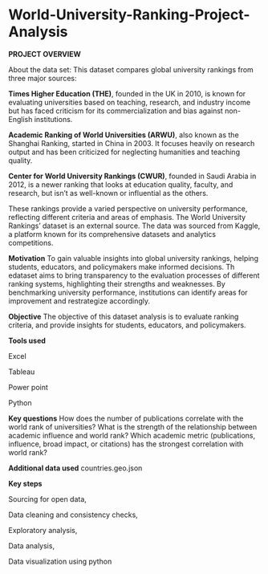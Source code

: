 # World-University-Ranking-Project-Analysis

**PROJECT OVERVIEW**

About the data set: This dataset compares global university rankings from three major sources: 

**Times Higher Education (THE)**, founded in the UK in 2010, is known for evaluating universities based on teaching, research, and industry income but has faced criticism for its commercialization and bias against non-English institutions.
 
**Academic Ranking of World Universities (ARWU)**, also known as the Shanghai Ranking, started in China in 2003. It focuses heavily on research output and has been criticized for neglecting humanities and teaching quality.
 
**Center for World University Rankings (CWUR)**, founded in Saudi Arabia in 2012, is a newer ranking that looks at education quality, faculty, and research, but isn’t as well-known or influential as the others. 

These rankings provide a varied perspective on university performance, reflecting different criteria and areas of emphasis. The World University Rankings’ dataset is an external source. The data was sourced from Kaggle, a platform known for its comprehensive datasets and analytics competitions. 

**Motivation** To gain valuable insights into global university rankings, helping students, educators, and policymakers make informed decisions. Th edataset aims to bring transparency to the evaluation processes of different ranking systems, highlighting their strengths and weaknesses. By benchmarking university performance, institutions can identify areas for improvement and restrategize accordingly. 

**Objective** The objective of this dataset analysis is to evaluate ranking criteria, and provide insights for students, educators, and policymakers.

**Tools used**

Excel

Tableau

Power point

Python

**Key questions**
How does the number of publications correlate with the world rank of universities?
What is the strength of the relationship between academic influence and world rank?
Which academic metric (publications, influence, broad impact, or citations) has the strongest correlation with world rank?


**Additional data used** countries.geo.json

**Key steps** 

Sourcing for open data, 

Data cleaning and consistency checks, 

Exploratory analysis, 

Data analysis, 

Data visualization using python
